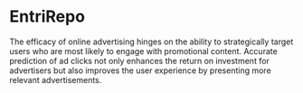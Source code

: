 # EntriRepo
The efficacy of online advertising hinges on the ability to strategically target users who are most likely to engage with promotional content. Accurate prediction of ad clicks not only enhances the return on investment for advertisers but also improves the user experience by presenting more relevant advertisements. 
